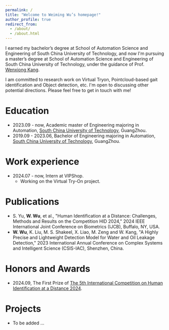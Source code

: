 ```yaml
---
permalink: /
title: "Welcome to Weiming Wu’s homepage!"
author_profile: true
redirect_from: 
  - /about/
  - /about.html
---
```


  
I earned my bachelor’s degree at School of Automation Science and Engineering of South China University of Technology, and now I'm pursuing a master’s degree at School of Automation Science and Engineering of South China University of Technology, under the guidance of Prof. [Wenxiong Kang](https://www.scholat.com/auwxkang).  

I am committed to research work on Virtual Tryon, Pointcloud-based gait identification and Object detection, etc.
I'm open to discussing other potential directions. Please feel free to get in touch with me!

Education
======
* 2023.09 - now, Academic master of Engineering majoring in Automation, [South China University of Technology](https://www.scut.edu.cn/new/), GuangZhou.
* 2019.09 - 2023.06, Bachelor of Engineering majoring in Automation, [South China University of Technology](https://www.scut.edu.cn/new/), GuangZhou.


Work experience
======
* 2024.07 - now, Intern at VIPShop.
  * Working on the Virtual Try-On project.

Publications
======
* S. Yu, **W. Wu**, et al., "Human Identification at a Distance: Challenges, Methods and Results on the Competition HID 2024," 2024 IEEE International Joint Conference on Biometrics (IJCB), Buffalo, NY, USA.
* **W. Wu**, K. Liu, M. S. Shakeel, X. Liao, M. Zeng and W. Kang, "A Highly Precise and Lightweight Detection Model for Water and Oil Leakage Detection," 2023 International Annual Conference on Complex Systems and Intelligent Science (CSIS-IAC), Shenzhen, China.


Honors and Awards
======
* 2024.09, The First Prize of [The 5th International Competition on Human Identification at a Distance 2024](https://hid.iapr-tc4.org/hid2024-results/).
 

Projects
======
* To be added ...
